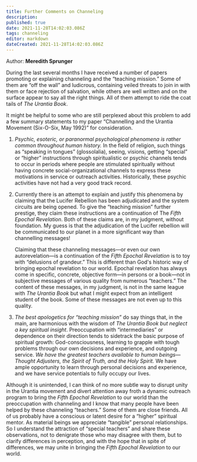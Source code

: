 ```yaml
---
title: Further Comments on Channeling
description: 
published: true
date: 2021-11-28T14:02:03.086Z
tags: channeling
editor: markdown
dateCreated: 2021-11-28T14:02:03.086Z
---
```


Author: **Meredith Sprunger**

During the last several months I have received a number of papers promoting or explaining channeling and the “teaching mission.” Some of them are “off the wall” and ludicrous, containing veiled threats to join in with them or face rejection of salvation, while others are well written and on the surface appear to say all the right things. All of them attempt to ride the coat tails of *The Urantia Book*.

It might be helpful to some who are still perplexed about this problem to add a few summary statements to my paper “Channelling and the Urantia Movement (Six-O-Six, May 1992)” for consideration.

1. *Psychic, esoteric, or paranormal psychological phenomena is rather common throughout human history.* In the field of religion, such things as “speaking in tongues” (glossolalia), seeing, visions, getting “special” or “higher” instructions through spiritualistic or psychic channels tends to occur in periods where people are stimulated spiritually without having concrete social-organizational channels to express these motivations in service or outreach activities. Historically, these psychic activities have not had a very good track record.

2. Currently there is an attempt to explain and justify this phenomena by claiming that the Lucifer Rebellion has been adjudicated and the system circuits are being opened. To give the “teaching mission” further prestige, they claim these instructions are a continuation of The *Fifth Epochal Revelation*. Both of these claims are, in my judgment, without foundation. My guess is that the adjudication of the Lucifer rebellion will be communicated to our planet in a more significant way than channelling messages!

    Claiming that these channeling messages—or even our own autorevelation—is a continuation of the *Fifth Epochal Revelation* is to toy with “delusions of grandeur.” This is different than God's historic way of bringing epochal revelation to our world. Epochal revelation has always come in specific, concrete, objective form—in persons or a book—not in subjective messages of various quality from numerous “teachers.” The content of these messages, in my judgment, is not in the same league with *The Urantia Book* but what I might expect from an intelligent student of the book. Some of these messages are not even up to this quality.

3. *The best apologetics for “teaching mission”* do say things that, in the main, are harmonious with the wisdom of *The Urantia Book* *but neglect a key spiritual insight*. Preoccupation with “intermediaries” or dependence on their direction tends to sidetrack the basic purpose of spiritual growth: God-consciousness, learning to grapple with tough problems through our own decisions and experience, and outgoing service. *We have the greatest teachers available to human beings—Thought Adjusters, the Spirit of Truth, and the Holy Spirit.* We have ample opportunity to learn through personal decisions and experience, and we have service potentials to fully occupy our lives.

Although it is unintended, I can think of no more subtle way to disrupt unity in the Urantia movement and divert attention away froth a dynamic outreach program to bring the *Fifth Epochal Revelation* to our world than the preoccupation with channeling and I know that many people have been helped by these channeling “teachers.” Some of them are close friends. All of us probably have a conscious or latent desire for a “higher” spiritual mentor. As material beings we appreciate “tangible” personal relationships. So I understand the attraction of “special teachers” and share these observations, not to denigrate those who may disagree with them, but to clarify differences in perception, and with the hope that in spite of differences, we may unite in bringing the *Fifth Epochal Revelation* to our world.